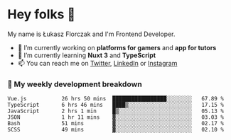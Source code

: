 # Hey folks 👋

My name is Łukasz Florczak and I'm Frontend Developer. 

- 🔭 I’m currently working on **platforms for gamers** and **app for tutors**
- 🌱 I’m currently learning **Nuxt 3** and **TypeScript**
- 📫 You can reach me on [Twitter](https://twitter.com/lukaszflorczak), [LinkedIn](https://pl.linkedin.com/in/lukasz-florczak) or [Instagram](https://instagram.com/lukaszflorczak)


### 🧮 My weekly development breakdown

<!--START_SECTION:waka-->

```text
Vue.js           26 hrs 50 mins  █████████████████░░░░░░░░   67.89 %
TypeScript       6 hrs 46 mins   ████▒░░░░░░░░░░░░░░░░░░░░   17.15 %
JavaScript       2 hrs 1 min     █▒░░░░░░░░░░░░░░░░░░░░░░░   05.13 %
JSON             1 hr 11 mins    ▓░░░░░░░░░░░░░░░░░░░░░░░░   03.03 %
Bash             51 mins         ▓░░░░░░░░░░░░░░░░░░░░░░░░   02.17 %
SCSS             49 mins         ▓░░░░░░░░░░░░░░░░░░░░░░░░   02.10 %
```

<!--END_SECTION:waka-->

<!--
**lukaszflorczak/lukaszflorczak** is a ✨ _special_ ✨ repository because its `README.md` (this file) appears on your GitHub profile.

Here are some ideas to get you started:

- 🔭 I’m currently working on ...
- 🌱 I’m currently learning ...
- 👯 I’m looking to collaborate on ...
- 🤔 I’m looking for help with ...
- 💬 Ask me about ...
- 📫 How to reach me: ...
- 😄 Pronouns: ...
- ⚡ Fun fact: ...
-->
